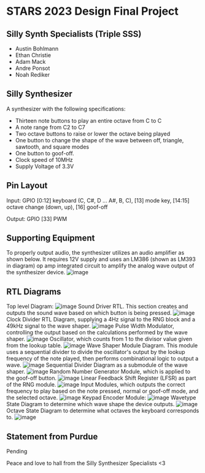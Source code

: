 # STARS 2023 Design Final Project

## Silly Synth Specialists (Triple SSS)
* Austin Bohlmann
* Ethan Christie
* Adam Mack
* Andre Ponsot
* Noah Rediker

## Silly Synthesizer
A synthesizer with the following specifications:
- Thirteen note buttons to play an entire octave from C to C
- A note range from C2 to C7
- Two octave buttons to raise or lower the octave being played
- One button to change the shape of the wave between off, triangle, sawtooth, and square modes
- One button to goof-off.
- Clock speed of 10MHz
- Supply Voltage of 3.3V

## Pin Layout
Input: GPIO [0:12] keyboard (C, C#, D ... A#, B, C), [13] mode key, [14:15] octave change (down, up), [16] goof-off

Output: GPIO [33] PWM

## Supporting Equipment
To properly output audio, the synthesizer utilizes an audio amplifier as shown below. It requires 12V supply and uses an LM386 (shown as LM393 in diagram) op amp integrated circuit to amplify the analog wave output of the synthesizer device.
![image](https://github.com/STARS-Design-Track-2023/silly-synthesizer/assets/111792941/0efa8909-6f69-4a53-ba52-790169fb69c4)

## RTL Diagrams
Top level Diagram:
![image](https://github.com/STARS-Design-Track-2023/silly-synthesizer/assets/111792941/16dde41c-7434-43e2-b67a-d8375bee60e8)
Sound Driver RTL. This section creates and outputs the sound wave based on which button is being pressed.
![image](https://github.com/STARS-Design-Track-2023/silly-synthesizer/assets/111792941/5589a585-2c8c-4dde-8b05-ae14064616e7)
Clock Divider RTL Diagram, supplying a 4Hz signal to the RNG block and a 49kHz signal to the wave shaper.
![image](https://github.com/STARS-Design-Track-2023/silly-synthesizer/assets/111792941/0e67146f-2e5a-4e12-bc50-1351ebaae38a)
Pulse Width Modulator, controlling the output based on the calculations performed by the wave shaper.
![image](https://github.com/STARS-Design-Track-2023/silly-synthesizer/assets/111792941/2567be32-cb15-4693-aff4-5b884a3fa278)
Oscillator, which counts from 1 to the divisor value given from the lookup table.
![image](https://github.com/STARS-Design-Track-2023/silly-synthesizer/assets/111792941/49051a83-e357-4890-a78d-d35beea7d4c5)
Wave Shaper Module Diagram. This module uses a sequential divider to divide the oscillator's output by the lookup frequency of the note played, then performs combinational logic to output a wave.
![image](https://github.com/STARS-Design-Track-2023/silly-synthesizer/assets/111792941/30892add-0047-450b-ac22-7e0783530729)
Sequential Divider Diagram as a submodule of the wave shaper.
![image](https://github.com/STARS-Design-Track-2023/silly-synthesizer/assets/111792941/db03872c-c201-4bc4-8e9f-276c669f099f)
Random Number Generator Module, which is applied to the goof-off button.
![image](https://github.com/STARS-Design-Track-2023/silly-synthesizer/assets/111792941/8a42f75f-ce00-43ae-9dbe-030147ee235a)
Linear Feedback Shift Register (LFSR) as part of the RNG module.
![image](https://github.com/STARS-Design-Track-2023/silly-synthesizer/assets/111792941/66220465-27fc-45c0-80b2-7c3b22742484)
Input Modules, which outputs the correct frequency to play based on the note pressed, normal or goof-off mode, and the selected octave.
![image](https://github.com/STARS-Design-Track-2023/silly-synthesizer/assets/111792941/e375f8d8-2dcc-4fd2-ad6c-9c9975f2851f)
Keypad Encoder Module:
![image](https://github.com/STARS-Design-Track-2023/silly-synthesizer/assets/111792941/05912619-463b-4d02-a224-537e9015b346)
Wavetype State Diagram to determine which wave shape the device outputs.
![image](https://github.com/STARS-Design-Track-2023/silly-synthesizer/assets/111792941/208625a8-acf6-4433-84db-0789ab2ba3b4)
Octave State Diagram to determine what octaves the keyboard corresponds to.
![image](https://github.com/STARS-Design-Track-2023/silly-synthesizer/assets/111792941/6879c317-c5a7-4310-92ae-d4c653e7b21d)



## Statement from Purdue
Pending

Peace and love to hall from the Silly Synthesizer Specialists <3
